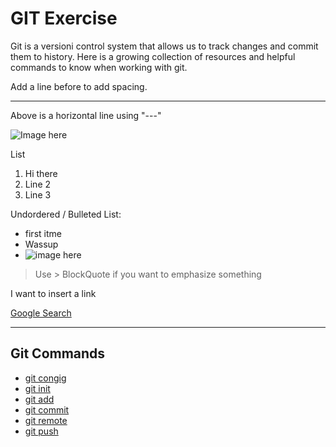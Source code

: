 # GIT Exercise
Git is a versioni control system that allows us to track changes and commit them to history.
Here is a growing collection of resources and helpful commands to know when working with git.

Add a line before to add spacing.

---
Above is a horizontal line using "---"


![Image here](imagehere.jpg)

List
1.  Hi there
2. Line 2
3. Line 3

Undordered / Bulleted List:
- first itme
- Wassup
- ![image here](imagehere.jpg)

> Use > BlockQuote if you want to emphasize something

I want to insert a link

[Google Search](www.google.com)

---

## Git Commands
- [git congig](./Commands/Config.md)
- [git init](Commands/Init.md)
- [git add](./Commands/Add.md)
- [git commit](./Commands/Commit.md)
- [git remote](./Commands/Remote.md)
- [git push](./Commands/Push.md)
